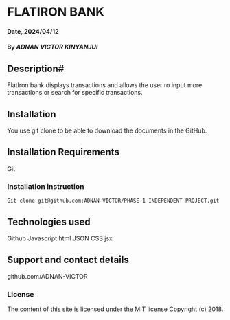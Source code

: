 # FLATIRON BANK #

#### Date, 2024/04/12

#### By *ADNAN VICTOR KINYANJUI*

## Description#
FlatIron bank displays transactions and allows the user ro input more transactions or search for specific transactions.

## Installation
You use git clone to be able to download the documents in the GitHub.

## Installation Requirements
Git

### Installation instruction
```
Git clone git@github.com:ADNAN-VICTOR/PHASE-1-INDEPENDENT-PROJECT.git
```

## Technologies used
Github
Javascript
html
JSON
CSS
jsx

## Support and contact details
github.com/ADNAN-VICTOR

### License
The content of this site is licensed under the MIT license
Copyright (c) 2018.